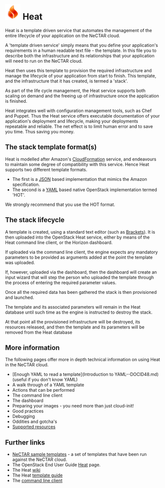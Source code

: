 # ![`flame logo`](images/glossy_flame.png) Heat

Heat is a template driven service that automates the management of the entire
lifecycle of your application on the NeCTAR cloud.

A 'template driven service' simply means that you define your application's
requirements in a human readable text file - the template. In this file you to
describe both the infrastructure and its relationships that your application
will need to run on the NeCTAR cloud.

Heat then uses this template to provision the required infrastructure and
manage the lifecycle of your application from start to finish. This template,
and the infrastructure that it has created, is termed a 'stack'.

As part of the life cycle management, the Heat service supports both scaling on
demand and the freeing up of infrastructure once the application is finished.

Heat integrates well with configuration management tools, such as Chef and
Puppet. Thus the Heat service offers executable documentation of your
application's deployment and lifecycle, making your deployments repeatable and
reliable. The net effect is to limit human error and to save you time. Thus
saving you money.

## The stack template format(s)

Heat is modelled after Amazon's [CloudFormation](http://docs.aws.amazon.com/AWSCloudFormation/latest/APIReference/Welcome.html)
service, and endeavours to maintain some degree of compatibility with this
service. Hence Heat supports two different template formats.

* The first is a [JSON](http://www.json.org/) based implementation that
  mimics the Amazon specification.
* The second is a [YAML](http://www.yaml.org/) based native OpenStack
  implementation termed 'HOT'.

We strongly recommend that you use the HOT format.

## The stack lifecycle

A template is created, using a standard text editor (such as [Brackets](http://brackets.io/)).
It is then uploaded into the OpenStack Heat service, either by means of the
Heat command line client, or the Horizon dashboard.

If uploaded via the command line client, the engine expects any mandatory
parameters to be provided as arguments added at the point the template was
uploaded.

If, however, uploaded via the dashboard, then the dashboard will create an
input wizard that will step the person who uploaded the template through the
process of entering the required parameter values.

Once all the required data has been gathered the stack is then provisioned and
launched.

The template and its associated parameters will remain in the Heat database
until such time as the engine is instructed to destroy the stack.

At that point all the provisioned infrastructure will be destroyed, its
resources released, and then the template and its parameters will be removed
from the Heat database

## More information

The following pages offer more in depth technical information on using Heat in
the NeCTAR cloud.

* [Enough YAML to read a template](Introduction to YAML--DOCID48.md) (useful if you don't know YAML)
* A walk through of a YAML template
* Actions that can be performed
* The command line client
* The dashboard
* Preparing your images - you need more than just cloud-init!
* Good practices
* Debugging
* Oddities and gotcha's
* [Supported resources](https://github.com/NeCTAR-RC/heat-templates)

## Further links

* [NeCTAR sample templates](https://github.com/NeCTAR-RC/heat-templates) -
  a set of templates that have been run against the NeCTAR cloud.
* The OpenStack End User Guide [Heat](http://docs.openstack.org/user-guide/dashboard_stacks.html)
  page.
* The Heat [wiki](https://wiki.openstack.org/wiki/Heat)
* The Heat [template guide](http://docs.openstack.org/developer/heat/template_guide/)
* The [command line client](http://docs.openstack.org/user-guide/cli_create_and_manage_stacks.html)